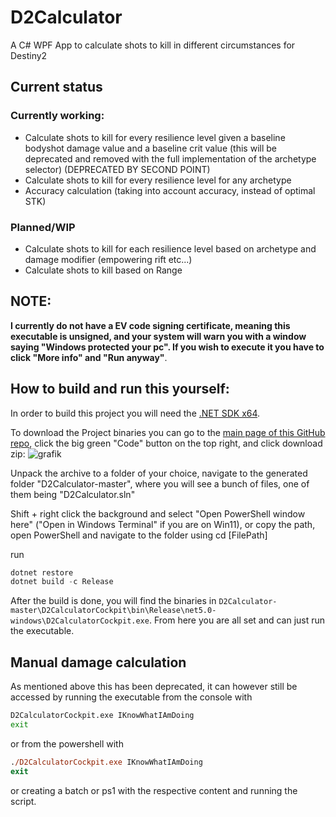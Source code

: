 # D2Calculator

A C# WPF App to calculate shots to kill in different circumstances for Destiny2

## Current status

### Currently working:

- Calculate shots to kill for every resilience level given a baseline bodyshot damage value and a baseline crit value (this will be deprecated and removed with the full implementation of the archetype selector) (DEPRECATED BY SECOND POINT)
- Calculate shots to kill for every resilience level for any archetype
- Accuracy calculation (taking into account accuracy, instead of optimal STK)

### Planned/WIP

- Calculate shots to kill for each resilience level based on archetype and damage modifier (empowering rift etc...)
- Calculate shots to kill based on Range


## NOTE:

**I currently do not have a EV code signing certificate, meaning this executable is unsigned, and your system will warn you with a window saying "Windows protected your pc".
If you wish to execute it you have to click "More info" and "Run anyway"**.

## How to build and run this yourself:

In order to build this project you will need the [.NET SDK x64](https://dotnet.microsoft.com/download).

To download the Project binaries you can go to the [main page of this GitHub repo](https://github.com/JulianusIV/D2Calculator), click the big green "Code" button on the top right, and click download zip:
![grafik](https://user-images.githubusercontent.com/65790187/140717220-fa566ba3-8e18-4ba1-8da4-9befee95bad4.png)

Unpack the archive to a folder of your choice, navigate to the generated folder "D2Calculator-master", where you will see a bunch of files, one of them being "D2Calculator.sln"

Shift + right click the background and select "Open PowerShell window here" ("Open in Windows Terminal" if you are on Win11), or copy the path, open PowerShell and navigate to the folder using cd [FilePath]

run 
```powershell
dotnet restore
dotnet build -c Release
```

After the build is done, you will find the binaries in `D2Calculator-master\D2CalculatorCockpit\bin\Release\net5.0-windows\D2CalculatorCockpit.exe`.
From here you are all set and can just run the executable.

## Manual damage calculation

As mentioned above this has been deprecated, it can however still be accessed by running the executable from the console with
```cmd
D2CalculatorCockpit.exe IKnowWhatIAmDoing
exit
```
or from the powershell with
```ps
./D2CalculatorCockpit.exe IKnowWhatIAmDoing
exit
```
or creating a batch or ps1 with the respective content and running the script.
